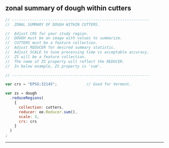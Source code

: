 ## zonal summary of dough within cutters  

```js
// -------------------------------------------------------------
//  ZONAL SUMMARY OF DOUGH WITHIN CUTTERS.

//  Adjust CRS for your study region.  
//  DOUGH must be an image with values to summarize. 
//  CUTTERS must be a feature collection.  
//  Adjust REDUCER for desired summary statistic.
//  Adjust SCALE to tune processing time vs acceptable accuracy.  
//  ZS will be a feature collection.
//  The name of ZS property will reflect the REDUCER.   
//  In below example, ZS property is 'sum'.  
```

```js  
// -------------------------------------------------------------

var crs = "EPSG:32145";             // Good for Vermont.

var zs = dough
  .reduceRegions(
    {
      collection: cutters, 
      reducer: ee.Reducer.sum(), 
      scale: 3, 
      crs: crs
    }
  )
;
```

---

[zonal-sum]: ../methods/zonal-operations.md#zonal-summary-of-dough-within-cutters  